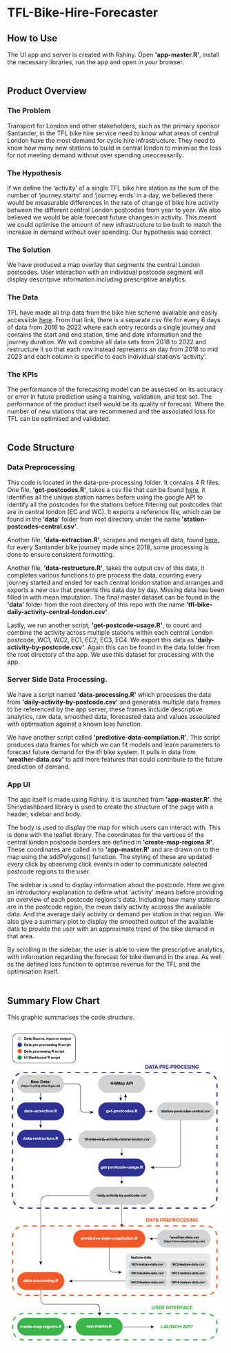 # TFL-Bike-Hire-Forecaster

## How to Use
The UI app and server is created with Rshiny. Open **'app-master.R'**, install the necessary libraries, run the app and open in your browser. 
<br></br>

## Product Overview

### The Problem
Transport for London and other stakeholders, such as the primary sponsor Santander, in the TFL bike hire service need to know what areas of central London have the most demand for cycle hire infrastructure. They need to know how many new stations to build in central london to minimise the loss for not meeting demand without over spending uneccessarily.

### The Hypothesis
If we define the ‘activity’ of a single TFL bike hire station as the sum of the number of ‘journey starts’ and ‘journey ends’ in a day, we believed there would be measurable differences in the rate of change of bike hire activity between the different central London postcodes from year to year. We also believed we would be able forecast future changes in activity. This meant we could optimise the amount of new infrastructure to be built to match the increase in demand without over spending. Our hypothesis was correct.

### The Solution
We have produced a map overlay that segments the central London postcodes. User interaction with an individual postcode segment will display descritpive information including prescriptive analytics.

### The Data
TFL have made all trip data from the bike hire scheme available and easily accessible [here](https://cycling.data.tfl.gov.uk). From that link, there is a separate csv file for every 6 days of data from 2016 to 2022 where each entry records a single journey and contains the start and end station, time and date information and the journey duration. We will combine all data sets from 2018 to 2022 and restructure it so that each row instead represents an day from 2018 to mid 2023 and each column is specific to each individual station’s ‘activity’.

### The KPIs
The performance of the forecasting model can be assessed on its accuracy or error in future prediction using a training, validation, and test set. The performance of the product itself would be its quality of forecast. Where the number of new stations that are recommened and the associated loss for TFL can be optimised and validated. 
<br></br>

## Code Structure

### Data Preprocessing
This code is located in the data-pre-processing folder. It contains 4 R files. One file, **'get-postcodes.R'**, takes a csv file that can be found [here](https://cycling.data.tfl.gov.uk/usage-stats/371JourneyDataExtract22May2023-28May2023.csv), it identifies all the unique station names before using the google API to identify all the postcodes for the stations before filtering out postcodes that are in central london (EC and WC). It exports a reference file, which can be found in the **'data'** folder from  root directory under the name **'station-postcodes-central.csv'**.

Another file, **'data-extraction.R'**, scrapes and merges all data, found [here](https://cycling.data.tfl.gov.uk/), for every Santander bike journey made since 2018, some processing is done to ensure consistent formatting.

Another file, **'data-restructure.R'**, takes the output csv of this data, it completes various functions to pre process the data, counting every journey started and ended for each central london station and arranges and exports a new csv that presents this data day by day. Missing data has been filled in with mean imputation. The final master dataset can be found in the **'data'** folder from the root directory of this repo with the name **'tfl-bike-daily-activity-central-london.csv'**.

Lastly, we run another script, **'get-postcode-usage.R'**, to count and combine the activity across multiple stations within each central London postcode, WC1, WC2, EC1, EC2, EC3, EC4. We export this data as **'daily-activity-by-postcode.csv'**. Again this can be found in the data folder from the root directory of the app. We use this dataset for processing with the app.

### Server Side Data Processing.
We have a script named **'data-processing.R'** which processes the data from **'daily-activity-by-postcode.csv'** and generates multiple data frames to be referenced by the app server, these frames include descriptive analytics, raw data, smoothed data, forecasted data and values associated with optimsation against a known loss function.

We have another script called **'predictive-data-compilation.R'**. This script produces data frames for which we can fit models and learn parameters to forecast future demand for the tfl bike system. It pulls in data from **'weather-data.csv'** to add more features that could contribute to the future prediction of demand.

### App UI
The app itself is made using Rshiny. it is launched from **'app-master.R'**. the Shinydashboard library is used to create the structure of the page with a header, sidebar and body.

The body is used to display the map for which users can interact with. This is done with the leaflet library. The coordinates for the vertices of the central london postcode borders are defined in **'create-map-regions.R'**. These coordinates are called in to **'app-master.R'** and are drawn on to the map using the addPolygons() function. The styling of these are updated every click by observing click events in oder to communicate selected postcode regions to the user.

The sidebar is used to display information about the postcode. Here we give an introductory explanation to define what 'activity' means before providing an overview of each postcode regions's data. Including how many stations are in the postcode region, the mean daily activity accross the available data. And the average daily activity or demand per station in that region. We also give a summary plot to display the smoothed output of the available data to provide the user with an approximate trend of the bike demand in that area.

By scrolling in the sidebar, the user is able to view the prescriptive analytics, with information regarding the forecast for bike demand in the area. As well as the defined loss function to optimise revenue for the TFL and the optimisation itself.
<br></br>

## Summary Flow Chart
This graphic summarises the code structure.
<br></br>
![Code Structure](assets/code-structure.png)

